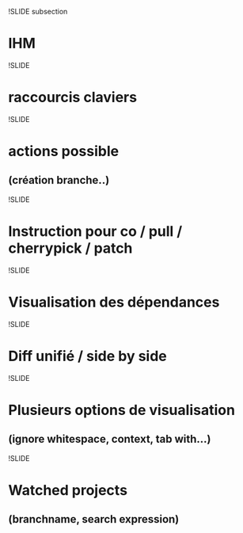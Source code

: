 !SLIDE subsection

# IHM

!SLIDE

# raccourcis claviers

!SLIDE

# actions possible
## (création branche..)

!SLIDE

# Instruction pour co / pull / cherrypick / patch

!SLIDE

# Visualisation des dépendances

!SLIDE

# Diff unifié / side by side

!SLIDE

# Plusieurs options de visualisation
## (ignore whitespace, context, tab with...)

!SLIDE

# Watched projects
## (branchname, search expression)


